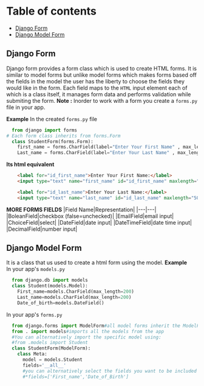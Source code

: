 # Table of contents
- [Django Form](#djangoforms)
- [Django Model Form](#djangoModelForms)

## Django Form
Django form provides a form class which is used to create HTML forms.
It is similar to model forms but unlike model forms which makes forms based off the fields in the model the user has the liberty to choose the fields they would like in the form.
Each field maps to the ``HTML`` input element each of which is a class itself, it manages form data and performs validation while submiting the form.
**Note :** Inorder to work with a form you create a ``forms.py`` file in your app.

**Example**
In the created ``forms.py`` file
```python
  from django import forms
# Each form class inherits from forms.Form
  class StudentForm(forms.Form):
    first_name = forms.CharField(label="Enter Your First Name" , max_length=50)
    Last_name = forms.CharField(label="Enter Your Last Name" , max_length=50)
```
**Its html equivalent**
```html
    <label for="id_first_name">Enter Your First Name:</label>
    <input type="text" name="first_name" id="id_first_name" maxlength="50" required>

    <label for="id_last_name">Enter Your Last Name:</label>
    <input type="text" name="last_name" id="id_last_name" maxlength="50" required>
```

**MORE FORMS FIELDS**
|Field Name|Representation|
|---|---|
|BoleanField|checkbox (false=unchecked)|
|EmailField|email input|
|ChoiceField|select|
|DateField|date input|
|DateTimeField|date time input|
|DecimalField|number input|

## Django Model Form
It is a class that us used to create a html form using the model.
**Example**<br>
In your app's ``models.py``
```py
  from django.db import models
  class Student(models.Model):
    First_name=models.CharField(max_length=200)
    Last_name=models.CharField(max_length=200)
    Date_of_birth=models.DateField()
```
In your app's ``forms.py``
```py
  from django.forms import ModelForm#all model forms inherit the ModelForm class
  from . import models#imports all the models from the app
  #You can alternatively import the specific model using:
  #from .models import Student
  class StudentForm(ModelForm):
    class Meta:
      model = models.Student
      fields='__all__'
      #you can alternatively select the fields you want to be included in the form by using a list of modelfields you want included
      #*fields=['First_name','Date_of_Birth']
```
